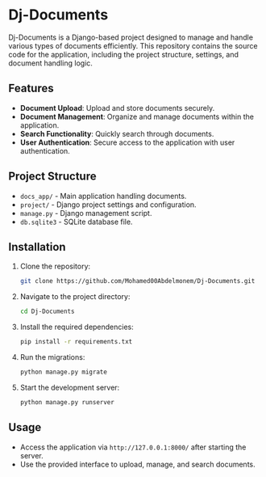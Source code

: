 
# Dj-Documents

Dj-Documents is a Django-based project designed to manage and handle various types of documents efficiently. This repository contains the source code for the application, including the project structure, settings, and document handling logic.

## Features

- **Document Upload**: Upload and store documents securely.
- **Document Management**: Organize and manage documents within the application.
- **Search Functionality**: Quickly search through documents.
- **User Authentication**: Secure access to the application with user authentication.
  
## Project Structure

- `docs_app/` - Main application handling documents.
- `project/` - Django project settings and configuration.
- `manage.py` - Django management script.
- `db.sqlite3` - SQLite database file.

## Installation

1. Clone the repository:
   ```bash
   git clone https://github.com/Mohamed00Abdelmonem/Dj-Documents.git
   ```
2. Navigate to the project directory:
   ```bash
   cd Dj-Documents
   ```
3. Install the required dependencies:
   ```bash
   pip install -r requirements.txt
   ```
4. Run the migrations:
   ```bash
   python manage.py migrate
   ```
5. Start the development server:
   ```bash
   python manage.py runserver
   ```

## Usage

- Access the application via `http://127.0.0.1:8000/` after starting the server.
- Use the provided interface to upload, manage, and search documents.

